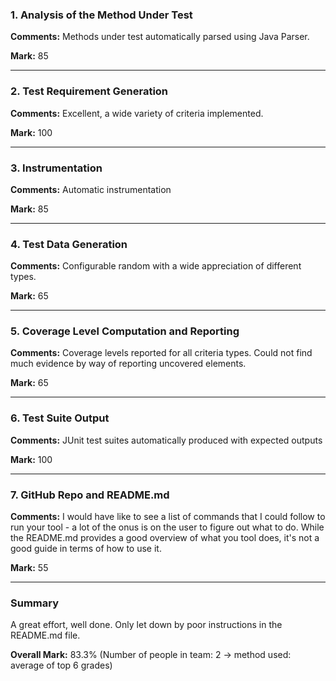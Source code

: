 ### 1. Analysis of the Method Under Test

__Comments:__ Methods under test automatically parsed using Java Parser.

__Mark:__ 85

---

### 2. Test Requirement Generation

__Comments:__ Excellent, a wide variety of criteria implemented.  

__Mark:__ 100

---

### 3. Instrumentation

__Comments:__ Automatic instrumentation 

__Mark:__ 85

---

### 4. Test Data Generation

__Comments:__ Configurable random with a wide appreciation of different types. 

__Mark:__ 65

---

### 5. Coverage Level Computation and Reporting

__Comments:__  Coverage levels reported for all criteria types. Could not find
much evidence by way of reporting uncovered elements.

__Mark:__ 65

---

### 6. Test Suite Output

__Comments:__ JUnit test suites automatically produced with expected outputs

__Mark:__ 100

---

### 7. GitHub Repo and README.md

__Comments:__ I would have like to see a list of commands that I could follow to
run your tool - a lot of the onus is on the user to figure out what to do. While
the README.md provides a good overview of what you tool does, it's not a good
guide in terms of how to use it.

__Mark:__ 55

---

### Summary

A great effort, well done. Only let down by poor instructions in the README.md
file. 

__Overall Mark:__ 83.3% (Number of people in team: 2 -> method used: average of top 6 grades)